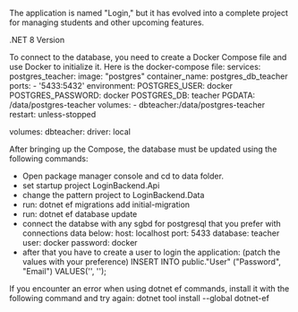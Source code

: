 The application is named "Login," but it has evolved into a complete project for managing students and other upcoming features.

.NET 8 Version


To connect to the database, you need to create a Docker Compose file and use Docker to initialize it. Here is the docker-compose file:
services:
  postgres_teacher:
    image: "postgres"
    container_name: postgres_db_teacher
    ports:
      - '5433:5432'
    environment:
        POSTGRES_USER: docker
      POSTGRES_PASSWORD: docker
      POSTGRES_DB: teacher
      PGDATA: /data/postgres-teacher
    volumes:
      - dbteacher:/data/postgres-teacher
    restart: unless-stopped

volumes:
  dbteacher:
    driver: local

After bringing up the Compose, the database must be updated using the following commands:

- Open package manager console and cd to data folder.
- set startup project LoginBackend.Api
- change the pattern project to LoginBackend.Data
- run: dotnet ef migrations add initial-migration
- run: dotnet ef database update
- connect the databse with any sgbd for postgresql that you prefer with connections data below:
  host: localhost
  port: 5433
  database: teacher
  user: docker
  password: docker
- after that you have to create a user to login the application: (patch the values with your preference)
  INSERT INTO public."User"
    ("Password", "Email")
  VALUES('', '');

If you encounter an error when using dotnet ef commands, install it with the following command and try again:
dotnet tool install --global dotnet-ef
